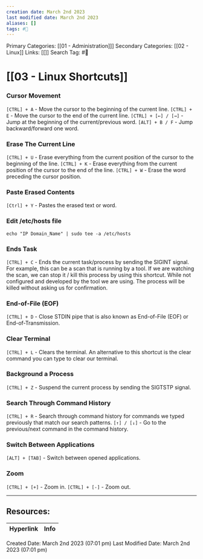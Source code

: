 ```yaml
---
creation date: March 2nd 2023
last modified date: March 2nd 2023
aliases: []
tags: #📖
---
```


Primary Categories: [[01 - Administration]]] 
Secondary Categories: [[02 - Linux]] 
Links: [[]] 
Search Tag: #📖  

# [[03 - Linux Shortcuts]]  

### Cursor Movement

`[CTRL] + A` - Move the cursor to the beginning of the current line.
`[CTRL] + E` - Move the cursor to the end of the current line.
`[CTRL] + [←] / [→]`  - Jump at the beginning of the current/previous word.
`[ALT] + B / F` - Jump backward/forward one word.

### Erase The Current Line

`[CTRL] + U` - Erase everything from the current position of the cursor to the beginning of the line.
`[CTRL] + K` - Erase everything from the current position of the cursor to the end of the line.
`[CTRL] + W` - Erase the word preceding the cursor position.

### Paste Erased Contents

`[Ctrl] + Y` - Pastes the erased text or word.

### Edit /etc/hosts file

`echo "IP Domain_Name" | sudo tee -a /etc/hosts`

### Ends Task

`[CTRL] + C` - Ends the current task/process by sending the SIGINT signal. For example, this can be a scan that is running by a tool. If we are watching the scan, we can stop it / kill this process by using this shortcut. While not configured and developed by the tool we are using. The process will be killed without asking us for confirmation.

### End-of-File (EOF)

`[CTRL] + D` - Close STDIN pipe that is also known as End-of-File (EOF) or End-of-Transmission.

### Clear Terminal

`[CTRL] + L` - Clears the terminal. An alternative to this shortcut is the clear command you can type to clear our terminal.

### Background a Process

`[CTRL] + Z` - Suspend the current process by sending the SIGTSTP signal.

### Search Through Command History

`[CTRL] + R` - Search through command history for commands we typed previously that match our search patterns.
``[↑] / [↓]`` - Go to the previous/next command in the command history.

### Switch Between Applications

``[ALT] + [TAB]`` - Switch between opened applications.

### Zoom

``[CTRL] + [+]`` - Zoom in.
``[CTRL] + [-]`` - Zoom out.



___

## Resources:

| Hyperlink | Info |
| --------- | ---- |


Created Date: March 2nd 2023 (07:01 pm) 
Last Modified Date: March 2nd 2023 (07:01 pm)
